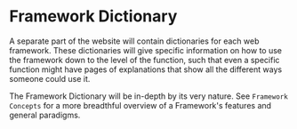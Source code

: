 # Framework Dictionary

A separate part of the website will contain dictionaries for each web framework.
These dictionaries will give specific information on how to use the framework
down to the level of the function, such that even a specific function might have
pages of explanations that show all the different ways someone could use it.

The Framework Dictionary will be in-depth by its very nature. See `Framework
Concepts` for a more breadthful overview of a Framework's features and general
paradigms.
